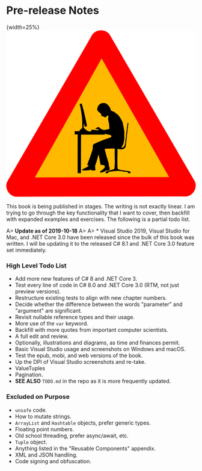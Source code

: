 # Pre-release Notes

{width=25%}
![](images/caution.png)

This book is being published in stages.  The writing is not exactly linear.  I am trying to go through the key functionality that I want to cover, then backfill with expanded examples and exercises.  The following is a partial todo list.

A> **Update as of 2019-10-18**
A>
A> * Visual Studio 2019, Visual Studio for Mac, and .NET Core 3.0 have been released since the bulk of this book was written.  I will be updating it to the released C# 8.1 and .NET Core 3.0 feature set immediately.

### High Level Todo List

* Add more new features of C# 8 and .NET Core 3.
* Test every line of code in C# 8.0 and .NET Core 3.0 \(RTM, not just preview versions\).
* Restructure existing tests to align with new chapter numbers.
* Decide whether the difference between the words "parameter" and "argument" are significant.
* Revisit nullable reference types and their usage.
* More use of the `var` keyword.
* Backfill with more quotes from important computer scientists.
* A full edit and review.
* Optionally, illustrations and diagrams, as time and finances permit.
* Basic Visual Studio usage and screenshots on Windows and macOS.
* Test the epub, mobi, and web versions of the book.
* Up the DPI of Visual Studio screenshots and re-take.
* ValueTuples
* Pagination.
* __SEE ALSO__ `TODO.md` in the repo as it is more frequently updated.

### Excluded on Purpose

* `unsafe` code.
* How to mutate strings.
* `ArrayList` and `Hashtable` objects, prefer generic types.
* Floating point numbers.
* Old school threading, prefer async/await, etc.
* `Tuple` object.
* Anything listed in the "Reusable Components" appendix.
* XML and JSON handling.
* Code signing and obfuscation.
